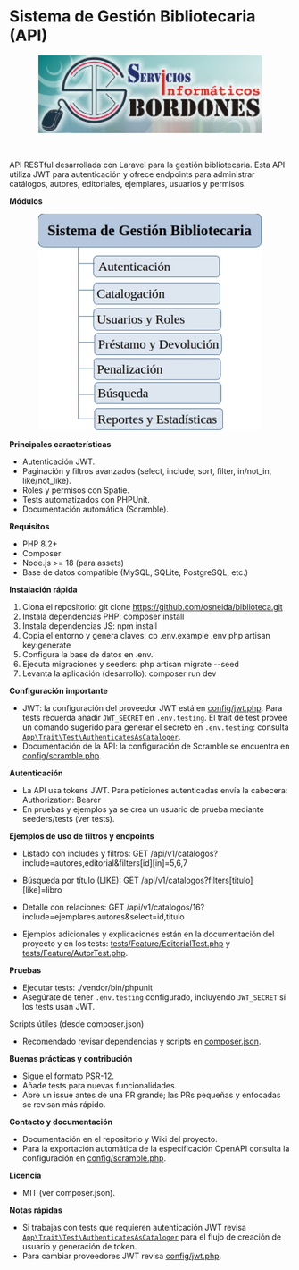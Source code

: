 # Sistema de Gestión Bibliotecaria (API)

<p align="center"> 
<img src="./public/img/sib.jpg" width="400" alt="Servicios Informáticos Bordones">
</p>
<p align="center"><img  ![Captura de la aplicación]()</p>

API RESTful desarrollada con Laravel para la gestión bibliotecaria. Esta API utiliza JWT para autenticación y ofrece endpoints para administrar catálogos, autores, editoriales, ejemplares, usuarios y permisos.

**Módulos**

<p align="center"><img src="./public/img/modulos.jpg" width="400" alt="módulos">
</p>

**Principales características**

-   Autenticación JWT.
-   Paginación y filtros avanzados (select, include, sort, filter, in/not_in, like/not_like).
-   Roles y permisos con Spatie.
-   Tests automatizados con PHPUnit.
-   Documentación automática (Scramble).

**Requisitos**

-   PHP 8.2+
-   Composer
-   Node.js >= 18 (para assets)
-   Base de datos compatible (MySQL, SQLite, PostgreSQL, etc.)

**Instalación rápida**

1. Clona el repositorio:
   git clone https://github.com/osneida/biblioteca.git
2. Instala dependencias PHP:
   composer install
3. Instala dependencias JS:
   npm install
4. Copia el entorno y genera claves:
   cp .env.example .env
   php artisan key:generate
5. Configura la base de datos en .env.
6. Ejecuta migraciones y seeders:
   php artisan migrate --seed
7. Levanta la aplicación (desarrollo):
   composer run dev

**Configuración importante**

-   JWT: la configuración del proveedor JWT está en [config/jwt.php](config/jwt.php). Para tests recuerda añadir `JWT_SECRET` en `.env.testing`. El trait de test provee un comando sugerido para generar el secreto en `.env.testing`: consulta [`App\Trait\Test\AuthenticatesAsCataloger`](app/Trait/Test/AuthenticatesAsCataloger.php).
-   Documentación de la API: la configuración de Scramble se encuentra en [config/scramble.php](config/scramble.php).

**Autenticación**

-   La API usa tokens JWT. Para peticiones autenticadas envía la cabecera:
    Authorization: Bearer <token>
-   En pruebas y ejemplos ya se crea un usuario de prueba mediante seeders/tests (ver tests).

**Ejemplos de uso de filtros y endpoints**

-   Listado con includes y filtros:
    GET /api/v1/catalogos?include=autores,editorial&filters[id][in]=5,6,7
-   Búsqueda por título (LIKE):
    GET /api/v1/catalogos?filters[titulo][like]=libro
-   Detalle con relaciones:
    GET /api/v1/catalogos/16?include=ejemplares,autores&select=id,titulo

-   Ejemplos adicionales y explicaciones están en la documentación del proyecto y en los tests: [tests/Feature/EditorialTest.php](tests/Feature/EditorialTest.php) y [tests/Feature/AutorTest.php](tests/Feature/AutorTest.php).

**Pruebas**

-   Ejecutar tests:
    ./vendor/bin/phpunit
-   Asegúrate de tener `.env.testing` configurado, incluyendo `JWT_SECRET` si los tests usan JWT.

Scripts útiles (desde composer.json)

-   Recomendado revisar dependencias y scripts en [composer.json](composer.json).

**Buenas prácticas y contribución**

-   Sigue el formato PSR-12.
-   Añade tests para nuevas funcionalidades.
-   Abre un issue antes de una PR grande; las PRs pequeñas y enfocadas se revisan más rápido.

**Contacto y documentación**

-   Documentación en el repositorio y Wiki del proyecto.
-   Para la exportación automática de la especificación OpenAPI consulta la configuración en [config/scramble.php](config/scramble.php).

**Licencia**

-   MIT (ver composer.json).

**Notas rápidas**

-   Si trabajas con tests que requieren autenticación JWT revisa [`App\Trait\Test\AuthenticatesAsCataloger`](app/Trait/Test/AuthenticatesAsCataloger.php) para el flujo de creación de usuario y generación de token.
-   Para cambiar proveedores JWT revisa [config/jwt.php](config/jwt.php).

